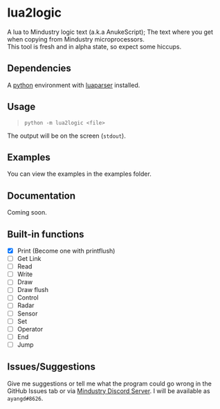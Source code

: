 # lua2logic
A lua to Mindustry logic text (a.k.a AnukeScript); The text where you get when copying from Mindustry microprocessors.  
This tool is fresh and in alpha state, so expect some hiccups.

## Dependencies
A [python](https://www.python.org/) environment with [luaparser](https://pypi.org/project/luaparser/) installed.

## Usage
> ```python -m lua2logic <file>```

The output will be on the screen (`stdout`).

## Examples
You can view the examples in the examples folder.

## Documentation
Coming soon.

## Built-in functions
- [x] Print (Become one with printflush)
- [ ] Get Link
- [ ] Read
- [ ] Write
- [ ] Draw
- [ ] Draw flush
- [ ] Control
- [ ] Radar
- [ ] Sensor
- [ ] Set
- [ ] Operator
- [ ] End
- [ ] Jump

## Issues/Suggestions
Give me suggestions or tell me what the program could go wrong in the GitHub Issues tab or via [Mindustry Discord Server](https://discord.gg/mindustry). I will be available as `ayangd#8626`.